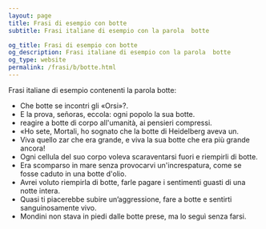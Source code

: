 ```yaml
---
layout: page
title: Frasi di esempio con botte 
subtitle: Frasi italiane di esempio con la parola  botte

og_title: Frasi di esempio con botte 
og_description: Frasi italiane di esempio con la parola  botte
og_type: website
permalink: /frasi/b/botte.html
---
```


Frasi italiane di esempio contenenti la parola botte:


- Che botte se incontri gli «Orsi»?.
- E la prova, señoras, eccola: ogni popolo la sua botte.
- reagire a botte di corpo all'umanità, ai pensieri compressi.
- «Ho sete, Mortali, ho sognato che la botte di Heidelberg aveva un.
- Viva quello zar che era grande, e viva la sua botte che era più grande ancora!
- Ogni cellula del suo corpo voleva scaraventarsi fuori e riempirli di botte.
- Era scomparso in mare senza provocarvi un'increspatura, come se fosse caduto in una botte d'olio.
- Avrei voluto riempirla di botte, farle pagare i sentimenti guasti di una notte intera.
- Quasi ti piacerebbe subire un’aggressione, fare a botte e sentirti sanguinosamente vivo.
- Mondini non stava in piedi dalle botte prese, ma lo seguì senza farsi.
